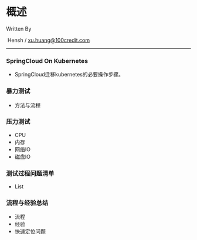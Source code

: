 # 概述

Written By 

​       Hensh / xu.huang@100credit.com

------

### SpringCloud On Kubernetes

- SpringCloud迁移kubernetes的必要操作步骤。

### 暴力测试

- 方法与流程

### 压力测试

- CPU
- 内存
- 网络IO
- 磁盘IO

### 测试过程问题清单

- List

### 流程与经验总结

- 流程
- 经验
- 快速定位问题